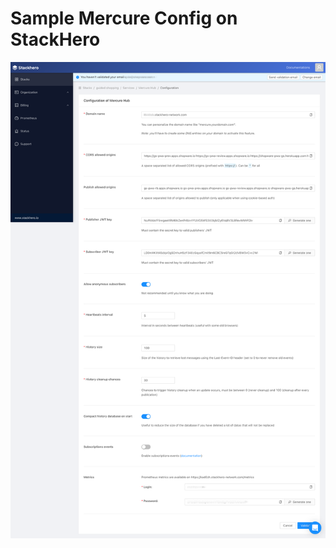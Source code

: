 # Sample Mercure Config on StackHero

![Mercure configuration](../../.gitbook/assets/products-guidedShopping-mercureConfig.png)

